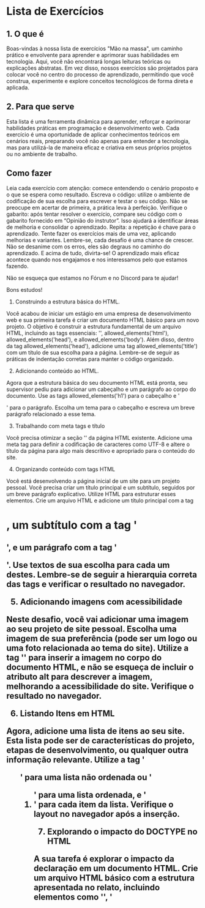 # Lista de Exercícios

## 1. O que é

Boas-vindas à nossa lista de exercícios "Mão na massa", um caminho prático e envolvente para aprender e aprimorar suas habilidades em tecnologia. Aqui, você não encontrará longas leituras teóricas ou explicações abstratas. Em vez disso, nossos exercícios são projetados para colocar você no centro do processo de aprendizado, permitindo que você construa, experimente e explore conceitos tecnológicos de forma direta e aplicada.

## 2. Para que serve

Esta lista é uma ferramenta dinâmica para aprender, reforçar e aprimorar habilidades práticas em programação e desenvolvimento web. Cada exercício é uma oportunidade de aplicar conhecimentos teóricos em cenários reais, preparando você não apenas para entender a tecnologia, mas para utilizá-la de maneira eficaz e criativa em seus próprios projetos ou no ambiente de trabalho.

## Como fazer

Leia cada exercício com atenção: comece entendendo o cenário proposto e o que se espera como resultado.
Escreva o código: utilize o ambiente de codificação de sua escolha para escrever e testar o seu código. Não se preocupe em acertar de primeira, a prática leva à perfeição.
Verifique o gabarito: após tentar resolver o exercício, compare seu código com o gabarito fornecido em “Opinião do instrutor”. Isso ajudará a identificar áreas de melhoria e consolidar o aprendizado.
Repita: a repetição é chave para o aprendizado. Tente fazer os exercícios mais de uma vez, aplicando melhorias e variantes.
Lembre-se, cada desafio é uma chance de crescer. Não se desanime com os erros, eles são degraus no caminho do aprendizado. E acima de tudo, divirta-se! O aprendizado mais eficaz acontece quando nos engajamos e nos interessamos pelo que estamos fazendo.

Não se esqueça que estamos no Fórum e no Discord para te ajudar!

Bons estudos!

1. Construindo a estrutura básica do HTML.

Você acabou de iniciar um estágio em uma empresa de desenvolvimento web e sua primeira tarefa é criar um documento HTML básico para um novo projeto. O objetivo é construir a estrutura fundamental de um arquivo HTML, incluindo as tags essenciais: '<!DOCTYPE html>', allowed_elements('html'), allowed_elements('head'), e allowed_elements('body'). Além disso, dentro da tag allowed_elements('head'), adicione uma tag allowed_elements('title') com um título de sua escolha para a página. Lembre-se de seguir as práticas de indentação corretas para manter o código organizado.

2. Adicionando conteúdo ao HTML.

Agora que a estrutura básica do seu documento HTML está pronta, seu supervisor pediu para adicionar um cabeçalho e um parágrafo ao corpo do documento. Use as tags allowed_elements('h1') para o cabeçalho e '<p>' para o parágrafo. Escolha um tema para o cabeçalho e escreva um breve parágrafo relacionado a esse tema.

3. Trabalhando com meta tags e título

Você precisa otimizar a seção '<head>' da página HTML existente. Adicione uma meta tag para definir a codificação de caracteres como UTF-8 e altere o título da página para algo mais descritivo e apropriado para o conteúdo do site.

4. Organizando conteúdo com tags HTML

Você está desenvolvendo a página inicial de um site para um projeto pessoal. Você precisa criar um título principal e um subtítulo, seguidos por um breve parágrafo explicativo. Utilize HTML para estruturar esses elementos. Crie um arquivo HTML e adicione um título principal com a tag <h1>, um subtítulo com a tag '<h2>', e um parágrafo com a tag '<p>'. Use textos de sua escolha para cada um destes. Lembre-se de seguir a hierarquia correta das tags e verificar o resultado no navegador.

5. Adicionando imagens com acessibilidade

Neste desafio, você vai adicionar uma imagem ao seu projeto de site pessoal. Escolha uma imagem de sua preferência (pode ser um logo ou uma foto relacionada ao tema do site). Utilize a tag '<img>' para inserir a imagem no corpo do documento HTML, e não se esqueça de incluir o atributo alt para descrever a imagem, melhorando a acessibilidade do site. Verifique o resultado no navegador.

6. Listando Itens em HTML

Agora, adicione uma lista de itens ao seu site. Esta lista pode ser de características do projeto, etapas de desenvolvimento, ou qualquer outra informação relevante. Utilize a tag '<ul>' para uma lista não ordenada ou '<ol>' para uma lista ordenada, e '<li>' para cada item da lista. Verifique o layout no navegador após a inserção.

7. Explorando o impacto do DOCTYPE no HTML

A sua tarefa é explorar o impacto da declaração <!DOCTYPE html> em um documento HTML. Crie um arquivo HTML básico com a estrutura apresentada no relato, incluindo elementos como '<head>', '<title>', '<body>', '<h1>','<p>', e '<img>'. Primeiro, visualize a página com a declaração <!DOCTYPE html>. Em seguida, remova a declaração e visualize novamente. Use a ferramenta de inspeção do navegador para explorar as diferenças no modo de renderização da página, focando na presença ou ausência do "Modo Quirks".

8. Automatizando a atualização da página com Live Server

Instale e utilize a extensão "Live Server" no Visual Studio Code para automatizar a atualização da sua página HTML. Faça alterações no código HTML, como adicionar um texto ao parágrafo, e observe as mudanças sendo refletidas automaticamente no navegador.
